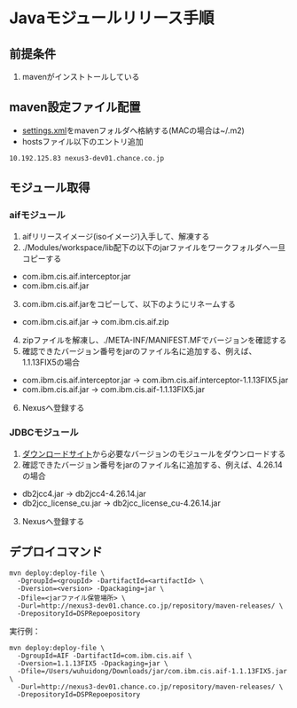 # Javaモジュールリリース手順

##  前提条件
1.  mavenがインストトールしている

##  maven設定ファイル配置
*  [settings.xml](./settings.xml)をmavenフォルダへ格納する(MACの場合は~/.m2)
* hostsファイル以下のエントリ追加
```
10.192.125.83 nexus3-dev01.chance.co.jp
```


##  モジュール取得

### aifモジュール

1.  aifリリースイメージ(isoイメージ)入手して、解凍する
2.  ./Modules/workspace/lib配下の以下のjarファイルをワークフォルダへ一旦コピーする
  * com.ibm.cis.aif.interceptor.jar
  * com.ibm.cis.aif.jar
3.  com.ibm.cis.aif.jarをコピーして、以下のようにリネームする
  * com.ibm.cis.aif.jar -> com.ibm.cis.aif.zip
4.  zipファイルを解凍し、./META-INF/MANIFEST.MFでバージョンを確認する
5.  確認できたバージョン番号をjarのファイル名に追加する、例えば、1.1.13FIX5の場合
  * com.ibm.cis.aif.interceptor.jar -> com.ibm.cis.aif.interceptor-1.1.13FIX5.jar
  * com.ibm.cis.aif.jar -> com.ibm.cis.aif-1.1.13FIX5.jar
6.  Nexusへ登録する

### JDBCモジュール

1.  [ダウンロードサイト](https://www.ibm.com/support/pages/db2-jdbc-driver-versions-and-downloads)から必要なバージョンのモジュールをダウンロードする
2.  確認できたバージョン番号をjarのファイル名に追加する、例えば、4.26.14の場合
  * db2jcc4.jar -> db2jcc4-4.26.14.jar
  * db2jcc_license_cu.jar -> db2jcc_license_cu-4.26.14.jar
3.  Nexusへ登録する



## デプロイコマンド
```
mvn deploy:deploy-file \
  -DgroupId=<groupId> -DartifactId=<artifactId> \
  -Dversion=<version> -Dpackaging=jar \
  -Dfile=<jarファイル保管場所> \
  -Durl=http://nexus3-dev01.chance.co.jp/repository/maven-releases/ \
  -DrepositoryId=DSPRepoepository
```

実行例：

```
mvn deploy:deploy-file \
  -DgroupId=AIF -DartifactId=com.ibm.cis.aif \
  -Dversion=1.1.13FIX5 -Dpackaging=jar \
  -Dfile=/Users/wuhuidong/Downloads/jar/com.ibm.cis.aif-1.1.13FIX5.jar \
  -Durl=http://nexus3-dev01.chance.co.jp/repository/maven-releases/ \
  -DrepositoryId=DSPRepoepository
```
